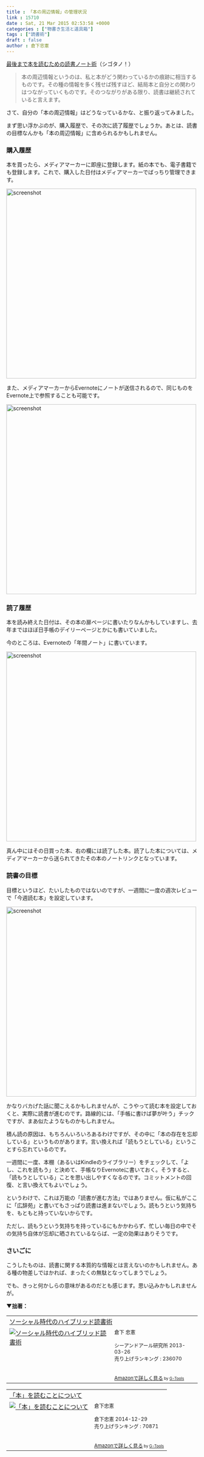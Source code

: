 ```yaml
---
title : 「本の周辺情報」の管理状況
link : 15710
date : Sat, 21 Mar 2015 02:53:58 +0000
categories : ["物書き生活と道具箱"]
tags : ["読書術"]
draft : false
author : 倉下忠憲
---
```


<a href="http://cyblog.jp/modules/weblogs/18016" target="_blank">最後まで本を読むための読書ノート術</a>（シゴタノ！）

<blockquote>本の周辺情報というのは、私と本がどう関わっているかの痕跡に相当するものです。その種の情報を多く残せば残すほど、結局本と自分との関わりはつながっていくものです。そのつながりがある限り、読書は継続されていると言えます。</blockquote>

さて、自分の「本の周辺情報」はどうなっているかな、と振り返ってみました。

まず思い浮かぶのが、購入履歴で、その次に読了履歴でしょうか。あとは、読書の目標なんかも「本の周辺情報」に含められるかもしれません。

<H3>購入履歴</H3>

本を買ったら、メディアマーカーに即座に登録します。紙の本でも、電子書籍でも登録します。これで、購入した日付はメディアマーカーでばっちり管理できます。

<a href="https://rashita.net/blog/wp-content/uploads/2015/03/screenshot25.png"><img src="https://rashita.net/blog/wp-content/uploads/2015/03/screenshot25.png" alt="screenshot" width="500" height="" class="alignnone size-full wp-image-15711" /></a>

また、メディアマーカーからEvernoteにノートが送信されるので、同じものをEvernote上で参照することも可能です。

<a href="https://rashita.net/blog/wp-content/uploads/2015/03/screenshot26.png"><img src="https://rashita.net/blog/wp-content/uploads/2015/03/screenshot26.png" alt="screenshot" width="500" height="" class="alignnone size-full wp-image-15712" /></a>

<H3>読了履歴</H3>

本を読み終えた日付は、その本の扉ページに書いたりなんかもしていますし、去年まではほぼ日手帳のデイリーページとかにも書いていました。

今のところは、Evernoteの「年間ノート」に書いています。

<a href="https://rashita.net/blog/wp-content/uploads/2015/03/screenshot27.png"><img src="https://rashita.net/blog/wp-content/uploads/2015/03/screenshot27.png" alt="screenshot" width="500" height="" class="alignnone size-full wp-image-15713" /></a>

真ん中にはその日買った本、右の欄には読了した本。読了した本については、メディアマーカーから送られてきたその本のノートリンクとなっています。

<H3>読書の目標</H3>

目標というほど、たいしたものではないのですが、一週間に一度の週次レビューで「今週読む本」を設定しています。

<a href="https://rashita.net/blog/wp-content/uploads/2015/03/screenshot28.png"><img src="https://rashita.net/blog/wp-content/uploads/2015/03/screenshot28-1024x868.png" alt="screenshot" width="500" height="" class="alignnone size-large wp-image-15714" /></a>

かなりバカげた話に聞こえるかもしれませんが、こうやって読む本を設定しておくと、実際に読書が進むのです。路線的には、「手帳に書けば夢が叶う」チックですが、まあ似たようなものかもしれません。

積ん読の原因は、もちろんいろいろあるわけですが、その中に「本の存在を忘却している」というものがあります。言い換えれば「読もうとしている」ということすら忘れているのです。

一週間に一度、本棚（あるいはKindleのライブラリー）をチェックして、「よし、これを読もう」と決めて、手帳なりEvernoteに書いておく。そうすると、「読もうとしている」ことを思い出しやすくなるのです。コミットメントの回復、と言い換えてもよいでしょう。

というわけで、これは万能の「読書が進む方法」ではありません。仮に私がここに「広辞苑」と書いてもさっぱり読書は進まないでしょう。読もうという気持ちを、もともと持っていないからです。

ただし、読もうという気持ちを持っているにもかかわらず、忙しい毎日の中でその気持ち自体が忘却に晒されているならば、一定の効果はありそうです。

<H3>さいごに</H3>

こうしたものは、読書に関する本質的な情報とは言えないのかもしれません。ある種の物差しではかれば、まったくの無駄となってしまうでしょう。

でも、きっと何かしらの意味があるのだとも感じます。思い込みかもしれませんが。

<strong>▼拙著：</strong>

<table  border="0" cellpadding="5"><tr><td colspan="2"><a href="http://www.amazon.co.jp/%E3%82%BD%E3%83%BC%E3%82%B7%E3%83%A3%E3%83%AB%E6%99%82%E4%BB%A3%E3%81%AE%E3%83%8F%E3%82%A4%E3%83%96%E3%83%AA%E3%83%83%E3%83%89%E8%AA%AD%E6%9B%B8%E8%A1%93-%E5%80%89%E4%B8%8B-%E5%BF%A0%E6%86%B2/dp/4863541244%3FSubscriptionId%3D15SMZCTB9V8NGR2TW082%26tag%3Drashita1000-22%26linkCode%3Dxm2%26camp%3D2025%26creative%3D165953%26creativeASIN%3D4863541244" target="_blank">ソーシャル時代のハイブリッド読書術</a><img src="http://www.assoc-amazon.jp/e/ir?t=rashita1000-22&l=ur2&o=9" width="1" height="1" style="border: none;" alt="" /></td></tr><tr><td valign="top"><a href="http://www.amazon.co.jp/%E3%82%BD%E3%83%BC%E3%82%B7%E3%83%A3%E3%83%AB%E6%99%82%E4%BB%A3%E3%81%AE%E3%83%8F%E3%82%A4%E3%83%96%E3%83%AA%E3%83%83%E3%83%89%E8%AA%AD%E6%9B%B8%E8%A1%93-%E5%80%89%E4%B8%8B-%E5%BF%A0%E6%86%B2/dp/4863541244%3FSubscriptionId%3D15SMZCTB9V8NGR2TW082%26tag%3Drashita1000-22%26linkCode%3Dxm2%26camp%3D2025%26creative%3D165953%26creativeASIN%3D4863541244" target="_blank"><img src="http://ecx.images-amazon.com/images/I/31m4SHzWXQL._SL160_.jpg" border="0" alt="ソーシャル時代のハイブリッド読書術" /></a></td><td valign="top"><font size="-1">倉下 忠憲 <br /><br />シーアンドアール研究所  2013-03-26<br />売り上げランキング : 236070<br /><br /><br /><a href="http://www.amazon.co.jp/%E3%82%BD%E3%83%BC%E3%82%B7%E3%83%A3%E3%83%AB%E6%99%82%E4%BB%A3%E3%81%AE%E3%83%8F%E3%82%A4%E3%83%96%E3%83%AA%E3%83%83%E3%83%89%E8%AA%AD%E6%9B%B8%E8%A1%93-%E5%80%89%E4%B8%8B-%E5%BF%A0%E6%86%B2/dp/4863541244%3FSubscriptionId%3D15SMZCTB9V8NGR2TW082%26tag%3Drashita1000-22%26linkCode%3Dxm2%26camp%3D2025%26creative%3D165953%26creativeASIN%3D4863541244" target="_blank">Amazonで詳しく見る</a></font><font size="-2"> by <a href="http://www.goodpic.com/mt/aws/index.html" >G-Tools</a></font></td></tr></table>

<table  border="0" cellpadding="5"><tr><td colspan="2"><a href="http://www.amazon.co.jp/%E3%80%8C%E6%9C%AC%E3%80%8D%E3%82%92%E8%AA%AD%E3%82%80%E3%81%93%E3%81%A8%E3%81%AB%E3%81%A4%E3%81%84%E3%81%A6-%E5%80%89%E4%B8%8B%E5%BF%A0%E6%86%B2-ebook/dp/B00RLOJOTG%3FSubscriptionId%3D15SMZCTB9V8NGR2TW082%26tag%3Drashita1000-22%26linkCode%3Dxm2%26camp%3D2025%26creative%3D165953%26creativeASIN%3DB00RLOJOTG" target="_blank">「本」を読むことについて</a><img src="http://www.assoc-amazon.jp/e/ir?t=rashita1000-22&l=ur2&o=9" width="1" height="1" style="border: none;" alt="" /></td></tr><tr><td valign="top"><a href="http://www.amazon.co.jp/%E3%80%8C%E6%9C%AC%E3%80%8D%E3%82%92%E8%AA%AD%E3%82%80%E3%81%93%E3%81%A8%E3%81%AB%E3%81%A4%E3%81%84%E3%81%A6-%E5%80%89%E4%B8%8B%E5%BF%A0%E6%86%B2-ebook/dp/B00RLOJOTG%3FSubscriptionId%3D15SMZCTB9V8NGR2TW082%26tag%3Drashita1000-22%26linkCode%3Dxm2%26camp%3D2025%26creative%3D165953%26creativeASIN%3DB00RLOJOTG" target="_blank"><img src="http://ecx.images-amazon.com/images/I/419zZPLl9iL._SL160_.jpg" border="0" alt="「本」を読むことについて" /></a></td><td valign="top"><font size="-1">倉下忠憲 <br /><br />倉下忠憲  2014-12-29<br />売り上げランキング : 70871<br /><br /><br /><a href="http://www.amazon.co.jp/%E3%80%8C%E6%9C%AC%E3%80%8D%E3%82%92%E8%AA%AD%E3%82%80%E3%81%93%E3%81%A8%E3%81%AB%E3%81%A4%E3%81%84%E3%81%A6-%E5%80%89%E4%B8%8B%E5%BF%A0%E6%86%B2-ebook/dp/B00RLOJOTG%3FSubscriptionId%3D15SMZCTB9V8NGR2TW082%26tag%3Drashita1000-22%26linkCode%3Dxm2%26camp%3D2025%26creative%3D165953%26creativeASIN%3DB00RLOJOTG" target="_blank">Amazonで詳しく見る</a></font><font size="-2"> by <a href="http://www.goodpic.com/mt/aws/index.html" >G-Tools</a></font></td></tr></table>

